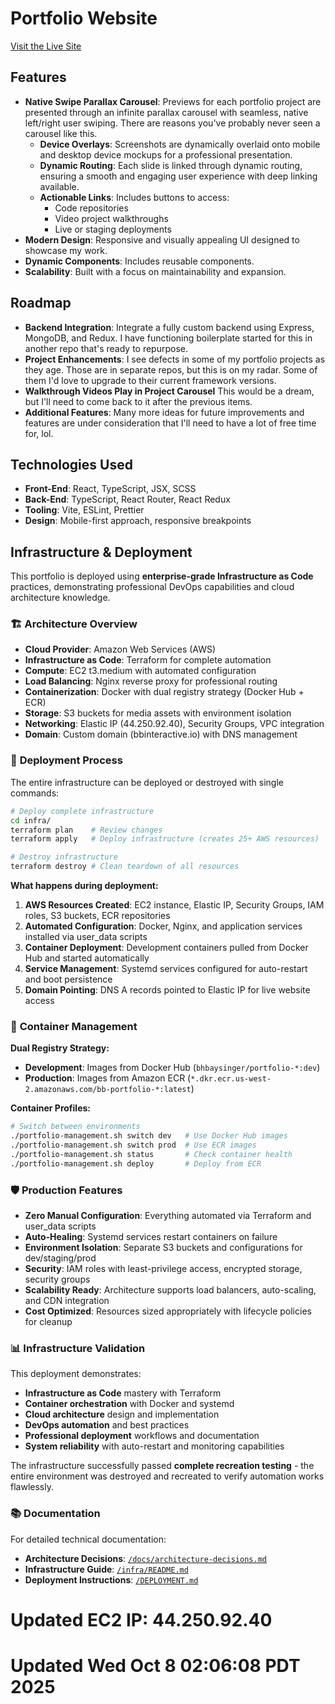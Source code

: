 # Portfolio Website

[Visit the Live Site](https://bbinteractive.io)

## Features

- **Native Swipe Parallax Carousel**: Previews for each portfolio project are presented through an infinite parallax carousel with seamless, native left/right user swiping. There are reasons you've probably never seen a carousel like this.
  - **Device Overlays**: Screenshots are dynamically overlaid onto mobile and desktop device mockups for a professional presentation.
  - **Dynamic Routing**: Each slide is linked through dynamic routing, ensuring a smooth and engaging user experience with deep linking available.
  - **Actionable Links**: Includes buttons to access:
    - Code repositories
    - Video project walkthroughs
    - Live or staging deployments
- **Modern Design**: Responsive and visually appealing UI designed to showcase my work.
- **Dynamic Components**: Includes reusable components.
- **Scalability**: Built with a focus on maintainability and expansion.

## Roadmap

- **Backend Integration**: Integrate a fully custom backend using Express, MongoDB, and Redux. I have functioning boilerplate started for this in another repo that's ready to repurpose.
- **Project Enhancements**: I see defects in some of my portfolio projects as they age. Those are in separate repos, but this is on my radar. Some of them I'd love to upgrade to their current framework versions.
- **Walkthrough Videos Play in Project Carousel** This would be a dream, but I'll need to come back to it after the previous items.
- **Additional Features**: Many more ideas for future improvements and features are under consideration that I'll need to have a lot of free time for, lol.

## Technologies Used

- **Front-End**: React, TypeScript, JSX, SCSS
- **Back-End**: TypeScript, React Router, React Redux
- **Tooling**: Vite, ESLint, Prettier
- **Design**: Mobile-first approach, responsive breakpoints

## Infrastructure & Deployment

This portfolio is deployed using **enterprise-grade Infrastructure as Code** practices, demonstrating professional DevOps capabilities and cloud architecture knowledge.

### 🏗️ **Architecture Overview**

- **Cloud Provider**: Amazon Web Services (AWS)
- **Infrastructure as Code**: Terraform for complete automation
- **Compute**: EC2 t3.medium with automated configuration
- **Load Balancing**: Nginx reverse proxy for professional routing
- **Containerization**: Docker with dual registry strategy (Docker Hub + ECR)
- **Storage**: S3 buckets for media assets with environment isolation
- **Networking**: Elastic IP (44.250.92.40), Security Groups, VPC integration
- **Domain**: Custom domain (bbinteractive.io) with DNS management

### 🚀 **Deployment Process**

The entire infrastructure can be deployed or destroyed with single commands:

```bash
# Deploy complete infrastructure
cd infra/
terraform plan    # Review changes
terraform apply   # Deploy infrastructure (creates 25+ AWS resources)

# Destroy infrastructure
terraform destroy # Clean teardown of all resources
```

**What happens during deployment:**

1. **AWS Resources Created**: EC2 instance, Elastic IP, Security Groups, IAM roles, S3 buckets, ECR repositories
2. **Automated Configuration**: Docker, Nginx, and application services installed via user_data scripts
3. **Container Deployment**: Development containers pulled from Docker Hub and started automatically
4. **Service Management**: Systemd services configured for auto-restart and boot persistence
5. **Domain Pointing**: DNS A records pointed to Elastic IP for live website access

### 🔄 **Container Management**

**Dual Registry Strategy:**

- **Development**: Images from Docker Hub (`bhbaysinger/portfolio-*:dev`)
- **Production**: Images from Amazon ECR (`*.dkr.ecr.us-west-2.amazonaws.com/bb-portfolio-*:latest`)

**Container Profiles:**

```bash
# Switch between environments
./portfolio-management.sh switch dev   # Use Docker Hub images
./portfolio-management.sh switch prod  # Use ECR images
./portfolio-management.sh status       # Check container health
./portfolio-management.sh deploy       # Deploy from ECR
```

### 🛡️ **Production Features**

- **Zero Manual Configuration**: Everything automated via Terraform and user_data scripts
- **Auto-Healing**: Systemd services restart containers on failure
- **Environment Isolation**: Separate S3 buckets and configurations for dev/staging/prod
- **Security**: IAM roles with least-privilege access, encrypted storage, security groups
- **Scalability Ready**: Architecture supports load balancers, auto-scaling, and CDN integration
- **Cost Optimized**: Resources sized appropriately with lifecycle policies for cleanup

### 📊 **Infrastructure Validation**

This deployment demonstrates:

- **Infrastructure as Code** mastery with Terraform
- **Container orchestration** with Docker and systemd
- **Cloud architecture** design and implementation
- **DevOps automation** and best practices
- **Professional deployment** workflows and documentation
- **System reliability** with auto-restart and monitoring capabilities

The infrastructure successfully passed **complete recreation testing** - the entire environment was destroyed and recreated to verify automation works flawlessly.

### 📚 **Documentation**

For detailed technical documentation:

- **Architecture Decisions**: [`/docs/architecture-decisions.md`](./docs/architecture-decisions.md)
- **Infrastructure Guide**: [`/infra/README.md`](./infra/README.md)
- **Deployment Instructions**: [`/DEPLOYMENT.md`](./DEPLOYMENT.md)

# Updated EC2 IP: 44.250.92.40

# Updated Wed Oct 8 02:06:08 PDT 2025
